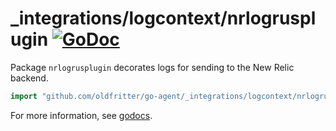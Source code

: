 # _integrations/logcontext/nrlogrusplugin [![GoDoc](https://godoc.org/github.com/oldfritter/go-agent/_integrations/logcontext/nrlogrusplugin?status.svg)](https://godoc.org/github.com/oldfritter/go-agent/_integrations/logcontext/nrlogrusplugin)

Package `nrlogrusplugin` decorates logs for sending to the New Relic backend.

```go
import "github.com/oldfritter/go-agent/_integrations/logcontext/nrlogrusplugin"
```

For more information, see
[godocs](https://godoc.org/github.com/oldfritter/go-agent/_integrations/logcontext/nrlogrusplugin).
